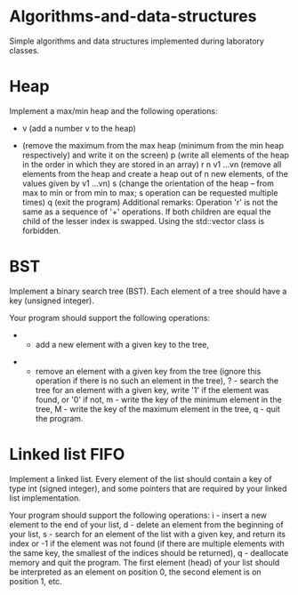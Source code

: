 # Algorithms-and-data-structures
Simple algorithms and data structures implemented during laboratory classes.

# Heap
Implement a max/min heap and the following operations:
+ v (add a number v to the heap)
- (remove the maximum from the max heap (minimum from the min heap respectively) and write it on the screen)
p (write all elements of the heap in the order in which they are stored in an array)
r n v1 ...vn (remove all elements from the heap and create a heap out of n new elements, of the values given by v1 ...vn)
s (change the orientation of the heap – from max to min or from min to max; s operation can be requested multiple times)
q (exit the program)
Additional remarks:
Operation 'r' is not the same as a sequence of '+' operations.
If both children are equal the child of the lesser index is swapped.
Using the std::vector class is forbidden.

# BST
Implement a binary search tree (BST). Each element of a tree should have a key (unsigned integer).

Your program should support the following operations:
+ - add a new element with a given key to the tree,
- - remove an element with a given key from the tree (ignore this operation if there is no such an element in the tree),
? - search the tree for an element with a given key, write '1' if the element was found, or '0' if not,
m - write the key of the minimum element in the tree,
M - write the key of the maximum element in the tree,
q - quit the program.

# Linked list FIFO
Implement a linked list. Every element of the list should contain a key of type int (signed integer), and some pointers that are required by your linked list implementation.

Your program should support the following operations:
i - insert a new element to the end of your list,
d - delete an element from the beginning of your list,
s - search for an element of the list with a given key, and return its index or -1 if the element was not found (if there are multiple elements with the same key, the smallest of the indices should be returned),
q - deallocate memory and quit the program.
The first element (head) of your list should be interpreted as an element on position 0, the second element is on position 1, etc.
